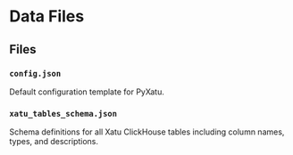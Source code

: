 # Data Files

## Files

### `config.json`
Default configuration template for PyXatu.

### `xatu_tables_schema.json`
Schema definitions for all Xatu ClickHouse tables including column names, types, and descriptions.